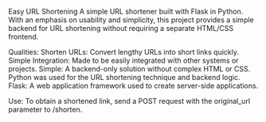 Easy URL Shortening
A simple URL shortener built with Flask in Python. With an emphasis on usability and simplicity, this project provides a simple backend for URL shortening without requiring a separate HTML/CSS frontend.

Qualities:
Shorten URLs: Convert lengthy URLs into short links quickly.
Simple Integration: Made to be easily integrated with other systems or projects.
Simple: A backend-only solution without complex HTML or CSS.
Python was used for the URL shortening technique and backend logic.
Flask: A web application framework used to create server-side applications.

Use: 
To obtain a shortened link, send a POST request with the original_url parameter to /shorten.
